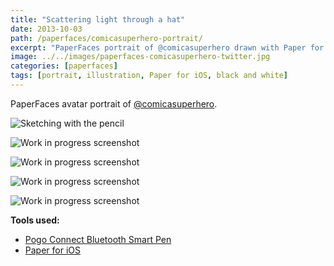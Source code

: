 ```yaml
---
title: "Scattering light through a hat"
date: 2013-10-03
path: /paperfaces/comicasuperhero-portrait/
excerpt: "PaperFaces portrait of @comicasuperhero drawn with Paper for iOS on an iPad."
image: ../../images/paperfaces-comicasuperhero-twitter.jpg
categories: [paperfaces]
tags: [portrait, illustration, Paper for iOS, black and white]
---
```


PaperFaces avatar portrait of [@comicasuperhero](https://twitter.com/comicasuperhero).

![Sketching with the pencil](../../images/paperfaces-comicasuperhero-process-1-lg.jpg)

![Work in progress screenshot](../../images/paperfaces-comicasuperhero-process-2-lg.jpg)

![Work in progress screenshot](../../images/paperfaces-comicasuperhero-process-3-lg.jpg)

![Work in progress screenshot](../../images/paperfaces-comicasuperhero-process-4-lg.jpg)

![Work in progress screenshot](../../images/paperfaces-comicasuperhero-process-5-lg.jpg)

**Tools used:**

- [Pogo Connect Bluetooth Smart Pen](https://www.amazon.com/gp/product/B009K448L4/ref=as_li_ss_tl?ie=UTF8&camp=1789&creative=390957&creativeASIN=B009K448L4&linkCode=as2&tag=mademist-20)
- [Paper for iOS](https://paper.bywetransfer.com/)
